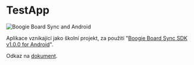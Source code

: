 TestApp
=======

![Boogie Board Sync and Android](http://i.imgur.com/SH4bzBT.png "Boogie Board Sync and Android")

Aplikace vznikající jako školní projekt, za použití "[Boogie Board Sync SDK v1.0.0 for Android](https://github.com/kent-displays/boogie-board-sync-sdk-android.git)".


Odkaz na [dokument](https://drive.google.com/open?id=0B2oHQXOdG_U5WE1JMDhGbnZQWWs).
